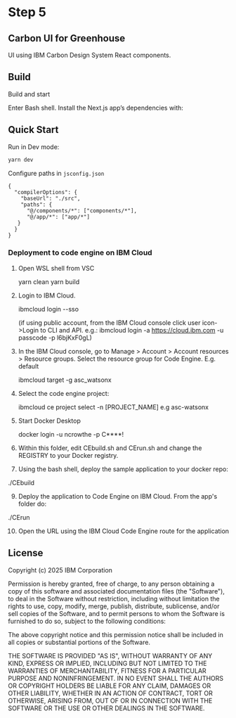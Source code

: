 # Step 5

## Carbon UI for Greenhouse

UI using IBM Carbon Design System React components.

## Build

Build and start

Enter Bash shell.
Install the Next.js app’s dependencies with:

## Quick Start

Run in Dev mode:

```bash
yarn dev
```

Configure paths in `jsconfig.json`

```
{
  "compilerOptions": {
    "baseUrl": "./src",
    "paths": {
      "@/components/*": ["components/*"],
      "@/app/*": ["app/*"]
   }
  }
}
```

### Deployment to code engine on IBM Cloud

1. Open WSL shell from VSC

   yarn clean
   yarn build

2. Login to IBM Cloud.

   ibmcloud login --sso

   (if using public account, from the IBM Cloud console click user icon->Login to CLI and API. e.g.: ibmcloud login -a https://cloud.ibm.com -u passcode -p l6bjKxF0gL)

3. In the IBM Cloud console, go to Manage > Account > Account resources > Resource groups. Select the resource group for Code Engine. E.g. default

   ibmcloud target -g asc_watsonx

4. Select the code engine project:

   ibmcloud ce project select -n [PROJECT_NAME] e.g asc-watsonx

5. Start Docker Desktop

   docker login -u ncrowthe -p C\*\*\*\*!

6. Within this folder, edit CEbuild.sh and CErun.sh and change the REGISTRY to your Docker registry.

7. Using the bash shell, deploy the sample application to your docker repo:

./CEbuild

9. Deploy the application to Code Engine on IBM Cloud. From the app's folder do:

./CErun

10. Open the URL using the IBM Cloud Code Engine route for the application

## License

Copyright (c) 2025 IBM Corporation

Permission is hereby granted, free of charge, to any person obtaining a copy of this software and associated documentation files (the "Software"), to deal in the Software without restriction, including without limitation the rights to use, copy, modify, merge, publish, distribute, sublicense, and/or sell copies of the Software, and to permit persons to whom the Software is furnished to do so, subject to the following conditions:

The above copyright notice and this permission notice shall be included in all copies or substantial portions of the Software.

THE SOFTWARE IS PROVIDED "AS IS", WITHOUT WARRANTY OF ANY KIND, EXPRESS OR IMPLIED, INCLUDING BUT NOT LIMITED TO THE WARRANTIES OF MERCHANTABILITY, FITNESS FOR A PARTICULAR PURPOSE AND NONINFRINGEMENT. IN NO EVENT SHALL THE AUTHORS OR COPYRIGHT HOLDERS BE LIABLE FOR ANY CLAIM, DAMAGES OR OTHER LIABILITY, WHETHER IN AN ACTION OF CONTRACT, TORT OR OTHERWISE, ARISING FROM, OUT OF OR IN CONNECTION WITH THE SOFTWARE OR THE USE OR OTHER DEALINGS IN THE SOFTWARE.
